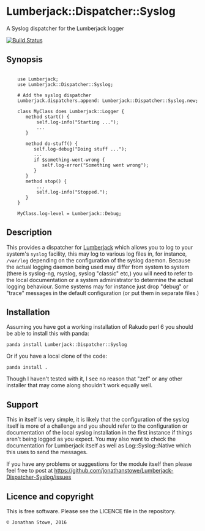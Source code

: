 # Lumberjack::Dispatcher::Syslog

A Syslog dispatcher for the Lumberjack logger

[![Build Status](https://travis-ci.org/jonathanstowe/Lumberjack-Dispatcher-Syslog.svg?branch=master)](https://travis-ci.org/jonathanstowe/Lumberjack-Dispatcher-Syslog)

## Synopsis

```perl6

    use Lumberjack;
    use Lumberjack::Dispatcher::Syslog;

    # Add the syslog dispatcher
    Lumberjack.dispatchers.append: Lumberjack::Dispatcher::Syslog.new;

    class MyClass does Lumberjack::Logger {
       method start() {
           self.log-info("Starting ...");
           ...
       }

       method do-stuff() {
          self.log-debug("Doing stuff ...");
          ...
          if $something-went-wrong {
             self.log-error("Something went wrong");
          }
       }
       method stop() {
           ...
           self.log-info("Stopped.");
       }
    }

    MyClass.log-level = Lumberjack::Debug;

```

## Description

This provides a dispatcher for
[Lumberjack](https://github.com/jonathanstowe/Lumberjack) which allows
you to log to your system's `syslog` facility, this may log to various
log files in, for instance, `/var/log` depending on the configuration
of the syslog daemon. Because the actual logging daemon being used
may differ from system to system (there is syslog-ng, rsyslog, syslog
"classic" etc,) you will need to refer to the local documentation or
a system administrator to determine the actual logging behaviour. Some
systems may for instance just drop "debug" or "trace" messages in the
default configuration (or put them in separate files.)

## Installation

Assuming you have got a working installation of Rakudo perl 6 you
should be able to install this with panda:

    panda install Lumberjack::Dispatcher::Syslog

Or if you have a local clone of the code:

    panda install .

Though I haven't tested with it, I see no reason that "zef" or any other
installer that may come along shouldn't work equally well.

## Support

This in itself is very simple, it is likely that the configuration of
the syslog itself is more of a challenge and you should refer to the
configuration or documentation of the local syslog installation in
the first instance if things aren't being logged as you expect. You
may also want to check the documentation for Lumberjack itself as
well as Log::Syslog::Native which this uses to send the messages.

If you have any problems or suggestions for the module itself then
please feel free to post at https://github.com/jonathanstowe/Lumberjack-Dispatcher-Syslog/issues

## Licence and copyright

This is free software. Please see the LICENCE file in the repository.

	© Jonathan Stowe, 2016

